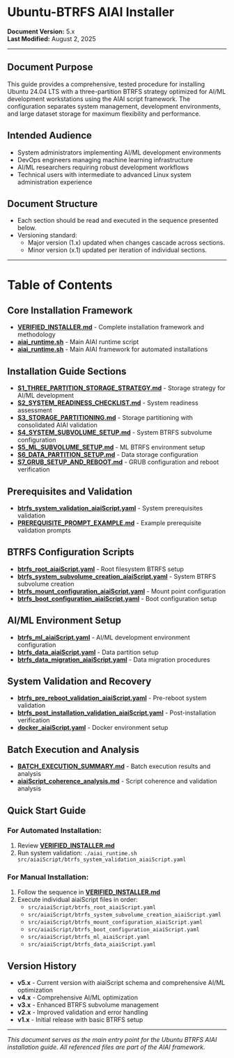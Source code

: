 # Ubuntu-BTRFS AIAI Installer

**Document Version:** 5.x  
**Last Modified:** August 2, 2025

---

## Document Purpose

This guide provides a comprehensive, tested procedure for installing Ubuntu 24.04 LTS with a three-partition BTRFS strategy optimized for AI/ML development workstations using the AIAI script framework. The configuration separates system management, development environments, and large dataset storage for maximum flexibility and performance.

## Intended Audience

- System administrators implementing AI/ML development environments
- DevOps engineers managing machine learning infrastructure
- AI/ML researchers requiring robust development workflows
- Technical users with intermediate to advanced Linux system administration experience

## Document Structure

- Each section should be read and executed in the sequence presented below.
- Versioning standard:
    - Major version (1.x) updated when changes cascade across sections.
    - Minor version (x.1) updated per iteration of individual sections.

---

# Table of Contents

## Core Installation Framework
- **[VERIFIED_INSTALLER.md](VERIFIED_INSTALLER.md)** - Complete installation framework and methodology
- **[aiai_runtime.sh](aiai_runtime.sh)** - Main AIAI runtime script
- **[aiai_runtime.sh](../aiai/src/aiai_runtime.sh)** - Main AIAI framework for automated installations

## Installation Guide Sections
- **[S1_THREE_PARTITION_STORAGE_STRATEGY.md](S1_THREE_PARTITION_STORAGE_STRATEGY.md)** - Storage strategy for AI/ML development
- **[S2_SYSTEM_READINESS_CHECKLIST.md](S2_SYSTEM_READINESS_CHECKLIST.md)** - System readiness assessment
- **[S3_STORAGE_PARTITIONING.md](S3_STORAGE_PARTITIONING.md)** - Storage partitioning with consolidated AIAI validation
- **[S4_SYSTEM_SUBVOLUME_SETUP.md](S4_SYSTEM_SUBVOLUME_SETUP.md)** - System BTRFS subvolume configuration
- **[S5_ML_SUBVOLUME_SETUP.md](S5_ML_SUBVOLUME_SETUP.md)** - ML BTRFS environment setup
- **[S6_DATA_PARTITION_SETUP.md](S6_DATA_PARTITION_SETUP.md)** - Data storage configuration
- **[S7_GRUB_SETUP_AND_REBOOT.md](S7_GRUB_SETUP_AND_REBOOT.md)** - GRUB configuration and reboot verification

## Prerequisites and Validation
- **[btrfs_system_validation_aiaiScript.yaml](../src/aiaiScript/btrfs_system_validation_aiaiScript.yaml)** - System prerequisites validation
- **[PREREQUISITE_PROMPT_EXAMPLE.md](PREREQUISITE_PROMPT_EXAMPLE.md)** - Example prerequisite validation prompts

## BTRFS Configuration Scripts
- **[btrfs_root_aiaiScript.yaml](../src/aiaiScript/btrfs_root_aiaiScript.yaml)** - Root filesystem BTRFS setup
- **[btrfs_system_subvolume_creation_aiaiScript.yaml](../src/aiaiScript/btrfs_system_subvolume_creation_aiaiScript.yaml)** - System BTRFS subvolume creation
- **[btrfs_mount_configuration_aiaiScript.yaml](../src/aiaiScript/btrfs_mount_configuration_aiaiScript.yaml)** - Mount point configuration
- **[btrfs_boot_configuration_aiaiScript.yaml](../src/aiaiScript/btrfs_boot_configuration_aiaiScript.yaml)** - Boot configuration setup

## AI/ML Environment Setup
- **[btrfs_ml_aiaiScript.yaml](../src/aiaiScript/btrfs_ml_aiaiScript.yaml)** - AI/ML development environment configuration
- **[btrfs_data_aiaiScript.yaml](../src/aiaiScript/btrfs_data_aiaiScript.yaml)** - Data partition setup
- **[btrfs_data_migration_aiaiScript.yaml](../src/aiaiScript/btrfs_data_migration_aiaiScript.yaml)** - Data migration procedures

## System Validation and Recovery
- **[btrfs_pre_reboot_validation_aiaiScript.yaml](../src/aiaiScript/btrfs_pre_reboot_validation_aiaiScript.yaml)** - Pre-reboot system validation
- **[btrfs_post_installation_validation_aiaiScript.yaml](../src/aiaiScript/btrfs_post_installation_validation_aiaiScript.yaml)** - Post-installation verification
- **[docker_aiaiScript.yaml](../src/aiaiScript/docker_aiaiScript.yaml)** - Docker environment setup

## Batch Execution and Analysis

- **[BATCH_EXECUTION_SUMMARY.md](BATCH_EXECUTION_SUMMARY.md)** - Batch execution results and analysis
- **[aiaiScript_coherence_analysis.md](aiaiScript_coherence_analysis.md)** - Script coherence and validation analysis

## Quick Start Guide

### For Automated Installation:
1. Review **[VERIFIED_INSTALLER.md](VERIFIED_INSTALLER.md)**
2. Run system validation: `./aiai_runtime.sh src/aiaiScript/btrfs_system_validation_aiaiScript.yaml`

### For Manual Installation:
1. Follow the sequence in **[VERIFIED_INSTALLER.md](VERIFIED_INSTALLER.md)**
2. Execute individual aiaiScript files in order:
   - `src/aiaiScript/btrfs_root_aiaiScript.yaml`
   - `src/aiaiScript/btrfs_system_subvolume_creation_aiaiScript.yaml`
   - `src/aiaiScript/btrfs_mount_configuration_aiaiScript.yaml`
   - `src/aiaiScript/btrfs_boot_configuration_aiaiScript.yaml`
   - `src/aiaiScript/btrfs_ml_aiaiScript.yaml`
   - `src/aiaiScript/btrfs_data_aiaiScript.yaml`

## Version History

- **v5.x** - Current version with aiaiScript schema and comprehensive AI/ML optimization
- **v4.x** - Comprehensive AI/ML optimization
- **v3.x** - Enhanced BTRFS subvolume management
- **v2.x** - Improved validation and error handling
- **v1.x** - Initial release with basic BTRFS setup

---

*This document serves as the main entry point for the Ubuntu BTRFS AIAI installation guide. All referenced files are part of the AIAI framework.*